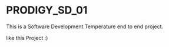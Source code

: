 # PRODIGY_SD_01
This is a Software Development Temperature end to end project.

like this Project :)
